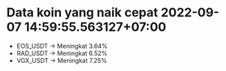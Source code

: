# Data koin yang naik cepat 2022-09-07 14:59:55.563127+07:00

* EOS_USDT -> Meningkat 3.64%
* RAD_USDT -> Meningkat 6.52%
* VGX_USDT -> Meningkat 7.25%
